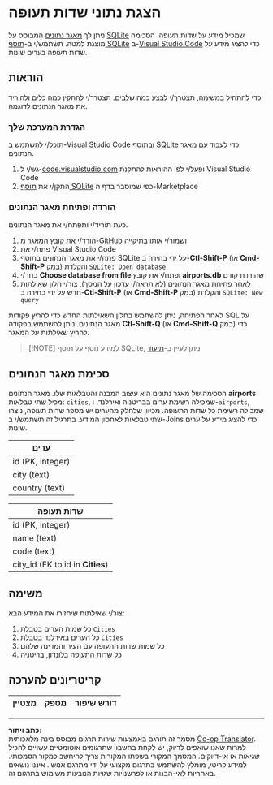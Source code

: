 <!--
CO_OP_TRANSLATOR_METADATA:
{
  "original_hash": "2f2d7693f28e4b2675f275e489dc5aac",
  "translation_date": "2025-08-28T15:19:34+00:00",
  "source_file": "2-Working-With-Data/05-relational-databases/assignment.md",
  "language_code": "he"
}
-->
# הצגת נתוני שדות תעופה

ניתן לך [מאגר נתונים](https://raw.githubusercontent.com/Microsoft/Data-Science-For-Beginners/main/2-Working-With-Data/05-relational-databases/airports.db) המבוסס על [SQLite](https://sqlite.org/index.html) שמכיל מידע על שדות תעופה. הסכימה מוצגת למטה. תשתמש/י ב-[תוסף SQLite](https://marketplace.visualstudio.com/items?itemName=alexcvzz.vscode-sqlite&WT.mc_id=academic-77958-bethanycheum) ב-[Visual Studio Code](https://code.visualstudio.com?WT.mc_id=academic-77958-bethanycheum) כדי להציג מידע על שדות תעופה בערים שונות.

## הוראות

כדי להתחיל במשימה, תצטרך/י לבצע כמה שלבים. תצטרך/י להתקין כמה כלים ולהוריד את מאגר הנתונים לדוגמה.

### הגדרת המערכת שלך

תוכל/י להשתמש ב-Visual Studio Code ובתוסף SQLite כדי לעבוד עם מאגר הנתונים.

1. גש/י ל-[code.visualstudio.com](https://code.visualstudio.com?WT.mc_id=academic-77958-bethanycheum) ופעל/י לפי ההוראות להתקנת Visual Studio Code
1. התקן/י את [תוסף SQLite](https://marketplace.visualstudio.com/items?itemName=alexcvzz.vscode-sqlite&WT.mc_id=academic-77958-bethanycheum) כפי שמוסבר בדף ה-Marketplace

### הורדה ופתיחת מאגר הנתונים

כעת תוריד/י ותפתח/י את מאגר הנתונים.

1. הורד/י את [קובץ המאגר מ-GitHub](https://raw.githubusercontent.com/Microsoft/Data-Science-For-Beginners/main/2-Working-With-Data/05-relational-databases/airports.db) ושמור/י אותו בתיקייה
1. פתח/י את Visual Studio Code
1. פתח/י את מאגר הנתונים בתוסף SQLite על ידי בחירה ב-**Ctl-Shift-P** (או **Cmd-Shift-P** במק) והקלדת `SQLite: Open database`
1. בחר/י **Choose database from file** ופתח/י את קובץ **airports.db** שהורדת קודם
1. לאחר פתיחת מאגר הנתונים (לא תראה/י עדכון על המסך), צור/י חלון שאילתות חדש על ידי בחירה ב-**Ctl-Shift-P** (או **Cmd-Shift-P** במק) והקלדת `SQLite: New query`

לאחר הפתיחה, ניתן להשתמש בחלון השאילתות החדש כדי להריץ פקודות SQL על מאגר הנתונים. ניתן להשתמש בפקודה **Ctl-Shift-Q** (או **Cmd-Shift-Q** במק) כדי להריץ שאילתות על המאגר.

> [!NOTE] למידע נוסף על תוסף SQLite, ניתן לעיין ב-[תיעוד](https://marketplace.visualstudio.com/items?itemName=alexcvzz.vscode-sqlite&WT.mc_id=academic-77958-bethanycheum)

## סכימת מאגר הנתונים

הסכימה של מאגר נתונים היא עיצוב המבנה והטבלאות שלו. מאגר הנתונים **airports** מכיל שתי טבלאות: `cities`, שמכילה רשימת ערים בבריטניה ואירלנד, ו-`airports`, שמכילה רשימת כל שדות התעופה. מכיוון שלחלק מהערים יש מספר שדות תעופה, נוצרו שתי טבלאות לאחסון המידע. בתרגיל זה תשתמש/י ב-Joins כדי להציג מידע על ערים שונות.

| ערים             |
| ---------------- |
| id (PK, integer) |
| city (text)      |
| country (text)   |

| שדות תעופה                     |
| ------------------------------ |
| id (PK, integer)               |
| name (text)                    |
| code (text)                    |
| city_id (FK to id in **Cities**) |

## משימה

צור/י שאילתות שיחזירו את המידע הבא:

1. כל שמות הערים בטבלת `Cities`
1. כל הערים באירלנד בטבלת `Cities`
1. כל שמות שדות התעופה עם העיר והמדינה שלהם
1. כל שדות התעופה בלונדון, בריטניה

## קריטריונים להערכה

| מצטיין | מספק | דורש שיפור |
| ------- | ----- | ---------- |

---

**כתב ויתור**:  
מסמך זה תורגם באמצעות שירות תרגום מבוסס בינה מלאכותית [Co-op Translator](https://github.com/Azure/co-op-translator). למרות שאנו שואפים לדיוק, יש לקחת בחשבון שתרגומים אוטומטיים עשויים להכיל שגיאות או אי-דיוקים. המסמך המקורי בשפתו המקורית צריך להיחשב כמקור הסמכותי. למידע קריטי, מומלץ להשתמש בתרגום מקצועי על ידי מתרגם אנושי. איננו נושאים באחריות לאי-הבנות או לפרשנויות שגויות הנובעות משימוש בתרגום זה.